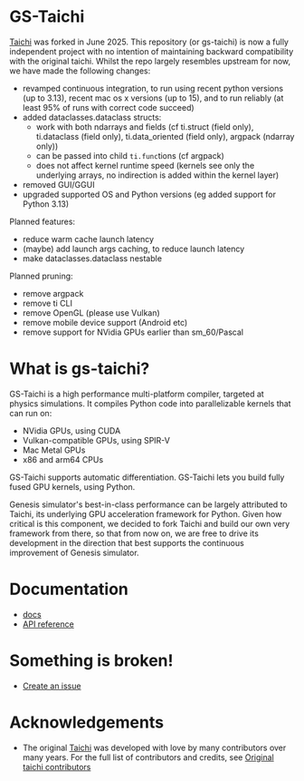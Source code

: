 # GS-Taichi

[Taichi](https://github.com/taichi-dev/taichi) was forked in June 2025. This repository (or gs-taichi) is now a fully independent project with no intention of maintaining backward compatibility with the original taichi. Whilst the repo largely resembles upstream for now, we have made the following changes:
- revamped continuous integration, to run using recent python versions (up to 3.13), recent mac os x versions (up to 15), and to run reliably (at least 95% of runs with correct code succeed)
- added dataclasses.dataclass structs:
    - work with both ndarrays and fields (cf ti.struct (field only), ti.dataclass (field only), ti.data_oriented (field only), argpack (ndarray only))
    - can be passed into child `ti.func`tions (cf argpack)
    - does not affect kernel runtime speed (kernels see only the underlying arrays, no indirection is added within the kernel layer)
- removed GUI/GGUI
- upgraded supported OS and Python versions (eg added support for Python 3.13)

Planned features:
- reduce warm cache launch latency
- (maybe) add launch args caching, to reduce launch latency
- make dataclasses.dataclass nestable

Planned pruning:
- remove argpack
- remove ti CLI
- remove OpenGL (please use Vulkan)
- remove mobile device support (Android etc)
- remove support for NVidia GPUs earlier than sm_60/Pascal

# What is gs-taichi?

GS-Taichi is a high performance multi-platform compiler, targeted at physics simulations. It compiles Python code into parallelizable kernels that can run on:
- NVidia GPUs, using CUDA
- Vulkan-compatible GPUs, using SPIR-V
- Mac Metal GPUs
- x86 and arm64 CPUs

GS-Taichi supports automatic differentiation. GS-Taichi lets you build fully fused GPU kernels, using Python.

Genesis simulator's best-in-class performance can be largely attributed to Taichi, its underlying GPU acceleration framework for Python. Given how critical is this component, we decided to fork Taichi and build our own very framework from there, so that from now on, we are free to drive its development in the direction that best supports the continuous improvement of Genesis simulator.

# Documentation

- [docs](docs/lang/articles)
- [API reference](https://ideal-adventure-2n6lpyw.pages.github.io/taichi.html)

# Something is broken!

- [Create an issue](https://github.com/Genesis-Embodied-AI/taichi/issues/new/choose)

# Acknowledgements

- The original [Taichi](https://github.com/taichi-dev/taichi) was developed with love by many contributors over many years. For the full list of contributors and credits, see [Original taichi contributors](https://github.com/taichi-dev/taichi?tab=readme-ov-file#contributing)
